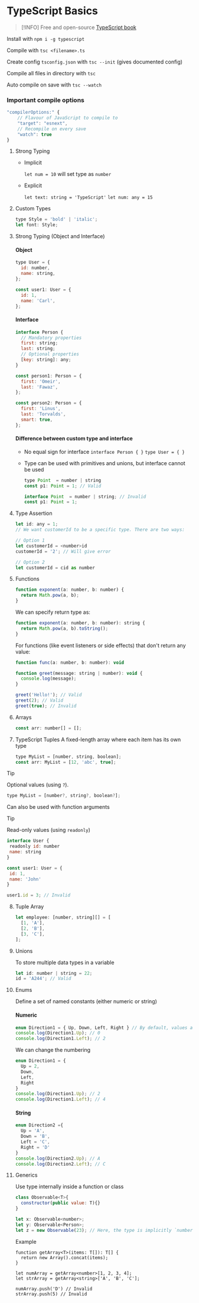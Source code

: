 # TypeScript Basics

> [!INFO]
> Free and open-source [TypeScript book](https://github.com/basarat/typescript-book)

Install with `npm i -g typescript`

Compile with `tsc <filename>.ts`

Create config `tsconfig.json` with `tsc --init` (gives documented config)

Compile all files in directory with `tsc`

Auto compile on save with `tsc --watch`

### Important compile options

```js
"compilerOptions:" {
    // Flavour of JavaScript to compile to
    "target": "esnext",
    // Recompile on every save
    "watch": true
}
```

1. Strong Typing

   - Implicit

     `let num = 10` will set type as `number`

   - Explicit

     `let text: string = 'TypeScript'`
     `let num: any = 15`

1. Custom Types

   ```js
   type Style = 'bold' | 'italic';
   let font: Style;
   ```

1. Strong Typing (Object and Interface)

   #### Object

   ```js
   type User = {
     id: number,
     name: string,
   };

   const user1: User = {
     id: 1,
     name: 'Carl',
   };
   ```

   #### Interface

   ```js
   interface Person {
     // Mandatory properties
     first: string;
     last: string;
     // Optional properties
     [key: string]: any;
   }

   const person1: Person = {
     first: 'Omeir',
     last: 'Fawaz',
   };

   const person2: Person = {
     first: 'Linus',
     last: 'Torvalds',
     smart: true,
   };
   ```

   #### Difference between custom type and interface

   - No equal sign for interface `interface Person { }` `type User = { }`
   - Type can be used with primitives and unions, but interface cannot be used

     ```js
     type Point  = number | string
     const p1: Point = 1; // Valid

     interface Point  = number | string; // Invalid
     const p1: Point = 1;
     ```

1. Type Assertion

   ```js
   let id: any = 1;
   // We want customerId to be a specific type. There are two ways:

   // Option 1
   let customerId = <number>id
   customerId = '2'; // Will give error

   // Option 2
   let customerId = cid as number

   ```

1. Functions

   ```js
   function exponent(a: number, b: number) {
     return Math.pow(a, b);
   }
   ```

   We can specify return type as:

   ```js
   function exponent(a: number, b: number): string {
     return Math.pow(a, b).toString();
   }
   ```

   For functions (like event listeners or side effects) that don't return any value:

   ```js
   function func(a: number, b: number): void
   ```

   ```js
   function greet(message: string | number): void {
     console.log(message);
   }

   greet('Hello!'); // Valid
   greet(2); // Valid
   greet(true); // Invalid
   ```

1. Arrays

   ```js
   const arr: number[] = [];
   ```

1. TypeScript Tuples
   A fixed-length array where each item has its own type

   ```js
   type MyList = [number, string, boolean];
   const arr: MyList = [12, 'abc', true];
   ```

> [!TIP]
> Optional values (using `?`).
>
> ```js
> type MyList = [number?, string?, boolean?];
> ```
>
> Can also be used with function arguments

> [!TIP]
> Read-only values (using `readonly`)
>
> ```js
> interface User {
>  readonly id: number
>  name: string
> }
>
> const user1: User = {
>  id: 1,
>  name: 'John'
> }
>
> user1.id = 3; // Invalid
> ```

8. Tuple Array

   ```js
   let employee: [number, string][] = [
     [1, 'A'],
     [2, 'B'],
     [3, 'C'],
   ];
   ```

9. Unions

   To store multiple data types in a variable

   ```js
   let id: number | string = 22;
   id = 'A244'; // Valid
   ```

10. Enums

    Define a set of named constants (either numeric or string)

    #### Numeric

    ```js
    enum Direction1 = { Up, Down, Left, Right } // By default, values are 0, 1, 2, 3 resp.
    console.log(Direction1.Up); // 0
    console.log(Direction1.Left); // 2
    ```

    We can change the numbering

    ```js
    enum Direction1 = {
      Up = 2,
      Down,
      Left,
      Right
    }
    console.log(Direction1.Up); // 2
    console.log(Direction1.Left); // 4
    ```

    #### String

    ```js
    enum Direction2 ={
      Up = 'A',
      Down = 'B',
      Left = 'C',
      Right = 'D'
    }
    console.log(Direction2.Up); // A
    console.log(Direction2.Left); // C
    ```

11. Generics

    Use type internally inside a function or class

    ```js
    class Observable<T>{
      constructor(public value: T){}
    }

    let x: Observable<number>;
    let y: Observable<Person>;
    let z = new Observable(23); // Here, the type is implicitly `number`
    ```

    Example

    ```
    function getArray<T>(items: T[]): T[] {
      return new Array().concat(items);
    }

    let numArray = getArray<number>[1, 2, 3, 4];
    let strArray = getArray<string>['A', 'B', 'C'];

    numArray.push('D') // Invalid
    strArray.push(5) // Invalid
    ```
